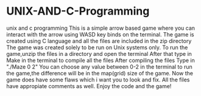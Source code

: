 # UNIX-AND-C-Programming
unix and c programming 
This is a simple arrow based game where you can interact with the arrow using WASD key binds on the terminal.
The game is created using C language and all the files are included in the zip directory
The game was created solely to be run on Unix systems only.
To run the game,unzip the files in a directory and open the terminal
After that type in Make in the terminal to compile all the files
After compiling the files
Type in "./Maze 0 2"
You can choose any value between 0-2 in the terminal to run the game,the difference will be in the map(grid) size of the game.
Now the game does have some flaws which i want you to look and fix.
All the files have appropiate comments as well.
Enjoy the code and the game!
